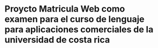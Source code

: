 # Proycto Matricula Web como examen para el curso de lenguaje para aplicaciones comerciales de la universidad de costa rica



